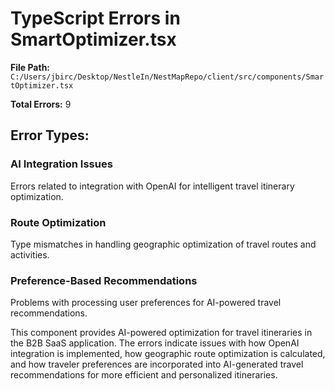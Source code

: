 # TypeScript Errors in SmartOptimizer.tsx

**File Path:** `C:/Users/jbirc/Desktop/NestleIn/NestMapRepo/client/src/components/SmartOptimizer.tsx`

**Total Errors:** 9

## Error Types:

### AI Integration Issues
Errors related to integration with OpenAI for intelligent travel itinerary optimization.

### Route Optimization
Type mismatches in handling geographic optimization of travel routes and activities.

### Preference-Based Recommendations
Problems with processing user preferences for AI-powered travel recommendations.

This component provides AI-powered optimization for travel itineraries in the B2B SaaS application. The errors indicate issues with how OpenAI integration is implemented, how geographic route optimization is calculated, and how traveler preferences are incorporated into AI-generated travel recommendations for more efficient and personalized itineraries.
